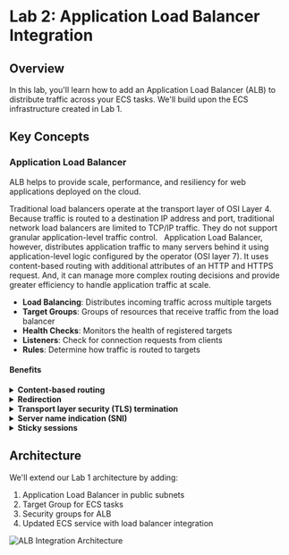 # Lab 2: Application Load Balancer Integration

## Overview

In this lab, you'll learn how to add an Application Load Balancer (ALB) to distribute traffic across your ECS tasks. We'll build upon the ECS infrastructure created in Lab 1.

## Key Concepts

### Application Load Balancer

ALB helps to provide scale, performance, and resiliency for web applications deployed on the cloud.

Traditional load balancers operate at the transport layer of OSI Layer 4. Because traffic is routed to a destination IP address and port, traditional network load balancers are limited to TCP/IP traffic. They do not support granular application-level traffic control.  
Application Load Balancer, however, distributes application traffic to many servers behind it using application-level logic configured by the operator (OSI layer 7). It uses content-based routing with additional attributes of an HTTP and HTTPS request. And, it can manage more complex routing decisions and provide greater efficiency to handle application traffic at scale.

- **Load Balancing**: Distributes incoming traffic across multiple targets
- **Target Groups**: Groups of resources that receive traffic from the load balancer
- **Health Checks**: Monitors the health of registered targets
- **Listeners**: Check for connection requests from clients
- **Rules**: Determine how traffic is routed to targets

#### Benefits

<details>
  <summary style="font-weight: bold">Content-based routing</summary>
  Application Load Balancer examines the HTTP headers and routes the HTTP requests to different target groups based on values in the HTTP headers. As Application Load Balancer has visibility into HTTP headers, it can route traffic to the correct service based on the content of the URL. 

  One scenario is routing requests for different conditions to different target groups. For example, it can route traffic based on the incoming URL. If the incoming URL includes “/img,” Application Load Balancer routes traffic to a specific set of servers configured for images, as in the target group. If the URL includes “/video,” it can route that traffic to a different target group that's configured for videos. Therefore, you can construct an application with multiple microservices that can run and scale independently.
</details>
<details>
  <summary style="font-weight: bold">Redirection</summary>
  Application Load Balancer uses listener rules to redirect HTTP requests to HTTPS. The largest demand for many web applications is to support HTTP-to-HTTPS redirection, to ensure all communication between an application and its users is encrypted. Before the launch of the redirection feature, users had to depend on the server application configuration to handle redirection. This feature provides redirect action on the listener rules to redirect client requests from one URL to another. You can configure redirect either as temporary (HTTP 302) or permanent (HTTP 301).
</details>
<details>
  <summary style="font-weight: bold">Transport layer security (TLS) termination</summary>
  TLS offloading is the process of removing the SSL-based encryption from incoming traffic to relieve a web server of the processing burden of decrypting or encrypting traffic sent via SSL. TLS is a memory-intensive process. Application Load Balancer can do most of the heavy lifting by supporting TLS offloading at the load balancer itself. Therefore, you do not have to install and configure the certificate on the web servers. This feature allows web servers to be unburdened from costly encryption and decryption overhead. 

  Sometimes, unencrypted communication to the servers isn't an acceptable option. This can be because of security or compliance requirements, or that the application only accepts a secure connection. For these applications, Application Load Balancer supports end-to-end SSL/TLS encryption. Server certificates can be managed using AWS Certificate Manager (ACM) or AWS Identity and Access Management (IAM).
</details>
<details>
  <summary style="font-weight: bold">Server name indication (SNI)</summary>
  SNI is automatically activated when you associate more than one TLS certificate with the same secure listener on an Application Load Balancer. It uses a smart certificate selection algorithm with support for SNI. If the hostname provided by a client matches a single certificate in the certificate list, Application Load Balancer selects this certificate. If a hostname provided by a client matches multiple certificates in the certificate list, Application Load Balancer selects the best certificate that the client can support.
</details>
<details>
  <summary style="font-weight: bold">Sticky sessions</summary>
  Based on the Application Load Balancer managed cookies, the load balancer can direct subsequent traffic from a user session to the same server for processing. Application Load Balancer, by default, routes each request independently to a registered target based on the configured load-balancing algorithm. The cookie-based sticky session feature is useful when you want to keep a user session on the same server. To use sticky sessions, the client must support cookies.
</details>

## Architecture

We'll extend our Lab 1 architecture by adding:
1. Application Load Balancer in public subnets
2. Target Group for ECS tasks
3. Security groups for ALB
4. Updated ECS service with load balancer integration

![ALB Integration Architecture](../../media/lab_2_arch.drawio.svg)
